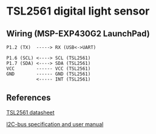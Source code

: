 TSL2561 digital light sensor
============================

## Wiring (MSP-EXP430G2 LaunchPad)
```
P1.2 (TX)  -----> RX (USB<->UART)

P1.6 (SCL) <----> SCL (TSL2561)
P1.7 (SDA) <----> SDA (TSL2561)
VCC        ------ VCC (TSL2561)
GND        ------ GND (TSL2561)
           <----- INT (TSL2561)
```

## References
[TSL2561 datasheet](https://www.adafruit.com/datasheets/TSL2561.pdf)

[I2C-bus specification and user manual](http://www.nxp.com/documents/user_manual/UM10204.pdf)
